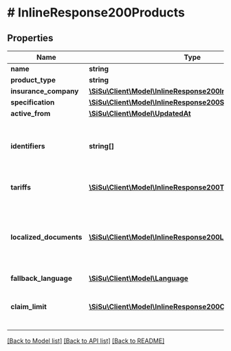 # # InlineResponse200Products

## Properties

Name | Type | Description | Notes
------------ | ------------- | ------------- | -------------
**name** | **string** |  | [optional] 
**product_type** | **string** |  | [optional] 
**insurance_company** | [**\SiSu\Client\Model\InlineResponse200InsuranceCompany**](InlineResponse200InsuranceCompany.md) |  | [optional] 
**specification** | [**\SiSu\Client\Model\InlineResponse200Specification**](InlineResponse200Specification.md) |  | [optional] 
**active_from** | [**\SiSu\Client\Model\UpdatedAt**](UpdatedAt.md) |  | [optional] 
**identifiers** | **string[]** | set of identifiers applicable to policies for the product | [optional] 
**tariffs** | [**\SiSu\Client\Model\InlineResponse200Tariffs[]**](InlineResponse200Tariffs.md) | set of tariffs for the product | [optional] 
**localized_documents** | [**\SiSu\Client\Model\InlineResponse200LocalizedDocuments[]**](InlineResponse200LocalizedDocuments.md) | Set of legal documents for the product. AVB and PIB are expected to be here. | [optional] 
**fallback_language** | [**\SiSu\Client\Model\Language**](Language.md) |  | [optional] 
**claim_limit** | [**\SiSu\Client\Model\InlineResponse200ClaimLimit[]**](InlineResponse200ClaimLimit.md) | Defines how many claims allowed per country | [optional] 

[[Back to Model list]](../../README.md#documentation-for-models) [[Back to API list]](../../README.md#documentation-for-api-endpoints) [[Back to README]](../../README.md)


